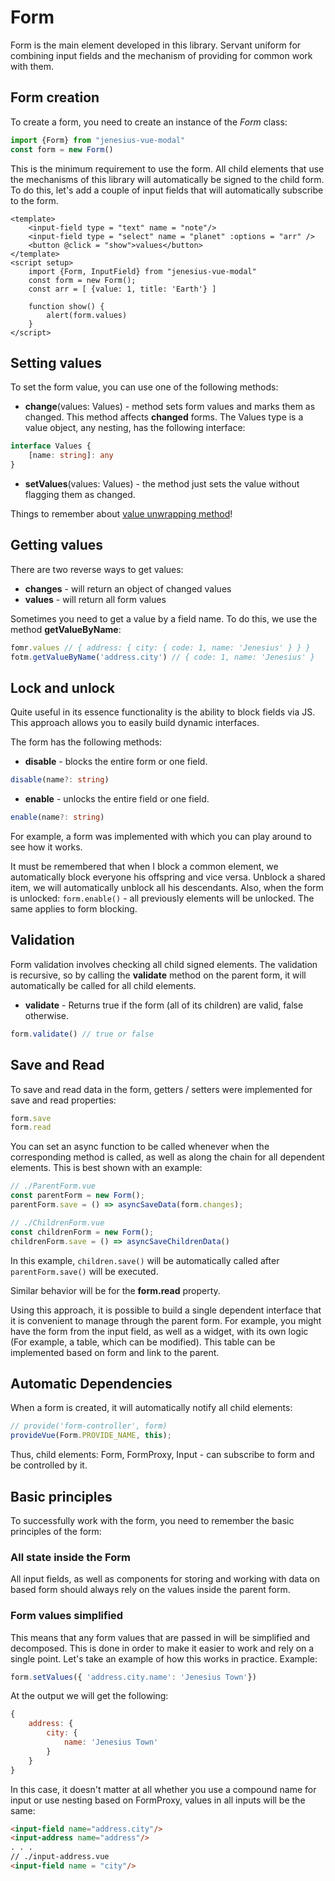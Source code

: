 <script setup>
import WidgetExampleOnePointValue from '../components/widget-example-one-point-value.vue';
import WidgetExampleSimpleForm from '../components/widget-example-simple-form.vue';
import WidgetExampleFormDisable from '../components/widget-example-form-disable.vue'
</script>

# Form
Form is the main element developed in this library. Servant uniform for
combining input fields and the mechanism of providing for common work with them.

## Form creation
To create a form, you need to create an instance of the *Form* class:
```ts
import {Form} from "jenesius-vue-modal"
const form = new Form()
```
This is the minimum requirement to use the form. All child elements
that use the mechanisms of this library will automatically be signed
to the child form.
To do this, let's add a couple of input fields that will automatically subscribe to the form.
```vue
<template>
    <input-field type = "text" name = "note"/>
    <input-field type = "select" name = "planet" :options = "arr" />
    <button @click = "show">values</button>
</template>
<script setup>
    import {Form, InputField} from "jenesius-vue-modal"
    const form = new Form();
    const arr = [ {value: 1, title: 'Earth'} ]

    function show() {
        alert(form.values)
    }
</script>
```
<WidgetExampleSimpleForm/>

## Setting values
To set the form value, you can use one of
the following methods:
- **change**(values: Values) - method sets form values and marks them as changed.
This method affects **changed** forms.
The Values type is a value object, any nesting, has the following
interface:
```ts
interface Values {
	[name: string]: any
}
```
- **setValues**(values: Values) - the method just sets the value without flagging them
as changed.

Things to remember about [value unwrapping method](#form-values-simplified)!

## Getting values
There are two reverse ways to get values:
- **changes** - will return an object of changed values
- **values** - will return all form values

Sometimes you need to get a value by a field name. To do this, we use the method
**getValueByName**:
```ts
fomr.values // { address: { city: { code: 1, name: 'Jenesius' } } }
fotm.getValueByName('address.city') // { code: 1, name: 'Jenesius' }
```

## Lock and unlock
Quite useful in its essence functionality is the ability to block
fields via JS. This approach allows you to easily build dynamic interfaces.

The form has the following methods:
- **disable** - blocks the entire form or one field.
```ts
disable(name?: string)
```
- **enable** - unlocks the entire field or one field.
```ts
enable(name?: string)
```

For example, a form was implemented with which you can play around to see
how it works.
<WidgetExampleFormDisable/>

It must be remembered that when I block a common element, we automatically block everyone
his offspring and vice versa. Unblock a shared item, we will automatically unblock
all his descendants.
Also, when the form is unlocked: `form.enable()` - all previously elements will be
unlocked. The same applies to form blocking.


## Validation
Form validation involves checking all child signed elements.
The validation is recursive, so by calling the **validate** method on the parent
form, it will automatically be called for all child elements.
- **validate** - Returns true if the form (all of its children) are
valid, false otherwise.
```ts
form.validate() // true or false
```

## Save and Read
To save and read data in the form, getters / setters were implemented for
save and read properties:
```ts
form.save
form.read
```
You can set an async function to be called whenever
when the corresponding method is called, as well as along the chain for all dependent
elements. This is best shown with an example:
```ts
// ./ParentForm.vue
const parentForm = new Form();
parentForm.save = () => asyncSaveData(form.changes);
```
```ts
// ./ChildrenForm.vue
const childrenForm = new Form();
childrenForm.save = () => asyncSaveChildrenData()
```
In this example, `children.save()` will be automatically called after
`parentForm.save()` will be executed.

Similar behavior will be for the **form.read** property.

Using this approach, it is possible to build a single dependent interface that
it is convenient to manage through the parent form. For example, you might have the form
from the input field, as well as a widget, with its own logic (For example, a table,
which can be modified). This table can be implemented based on form
and link to the parent.

## Automatic Dependencies
When a form is created, it will automatically notify all child elements:
```ts
// provide('form-controller', form)
provideVue(Form.PROVIDE_NAME, this); 
```
Thus, child elements: Form, FormProxy, Input - can subscribe to
form and be controlled by it.

## Basic principles
To successfully work with the form, you need to remember the basic principles of the form:
### All state inside the Form
All input fields, as well as components for storing and working with data on
based form should always rely on the values inside the parent form.
### Form values simplified
This means that any form values that are passed in will be simplified and decomposed.
This is done in order to make it easier to work and rely on a single point.
Let's take an example of how this works in practice.
Example:

```ts
form.setValues({ 'address.city.name': 'Jenesius Town'})
```

At the output we will get the following:
```js
{
	address: {
		city: {
			name: 'Jenesius Town'
        }
    }
}
```

In this case, it doesn't matter at all whether you use a compound name for input or
use nesting based on FormProxy, values in all inputs will be
the same:

```html
<input-field name="address.city"/>
<input-address name="address"/>
. . .
// ./input-address.vue
<input-field name = "city"/>
```


<WidgetExampleOnePointValue/>

